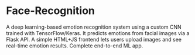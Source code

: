 # Face-Recognition
A deep learning-based emotion recognition system using a custom CNN trained with TensorFlow/Keras. It predicts emotions from facial images via a Flask API. A simple HTML+JS frontend lets users upload images and see real-time emotion results. Complete end-to-end ML app.
